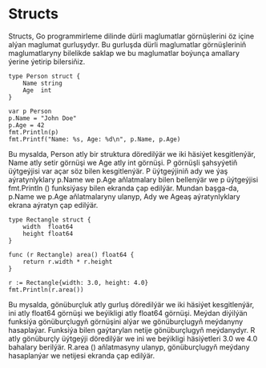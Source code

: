 # Structs

Structs, Go programmirleme dilinde dürli maglumatlar görnüşlerini öz içine alýan maglumat gurluşydyr. Bu gurluşda dürli maglumatlar görnüşleriniň maglumatlaryny bilelikde saklap we bu maglumatlar boýunça amallary ýerine ýetirip bilersiňiz.

```golang
type Person struct {
    Name string
    Age  int
}

var p Person
p.Name = "John Doe"
p.Age = 42
fmt.Println(p)
fmt.Printf("Name: %s, Age: %d\n", p.Name, p.Age)
```

Bu mysalda, Person atly bir struktura döredilýär we iki häsiýet kesgitlenýär, Name atly setir görnüşi we Age atly int görnüşi. P görnüşli şahsyýetiň üýtgeýjisi var açar söz bilen kesgitlenýär. P üýtgeýjiniň ady we ýaş aýratynlyklary p.Name we p.Age aňlatmalary bilen bellenýär we p üýtgeýjisi fmt.Println () funksiýasy bilen ekranda çap edilýär. Mundan başga-da, p.Name we p.Age aňlatmalaryny ulanyp, Ady we Ageaş aýratynlyklary ekrana aýratyn çap edilýär.

```golang
type Rectangle struct {
    width  float64
    height float64
}

func (r Rectangle) area() float64 {
    return r.width * r.height
}

r := Rectangle{width: 3.0, height: 4.0}
fmt.Println(r.area())
````

Bu mysalda, gönüburçluk atly gurluş döredilýär we iki häsiýet kesgitlenýär, ini atly float64 görnüşi we beýikligi atly float64 görnüşi. Meýdan diýilýän funksiýa gönüburçlugyň görnüşini alýar we gönüburçlugyň meýdanyny hasaplaýar. Funksiýa bilen gaýtarylan netije gönüburçlugyň meýdanydyr. R atly gönüburçly üýtgeýji döredilýär we ini we beýikligi häsiýetleri 3.0 we 4.0 bahalary berilýär. R.area () aňlatmasyny ulanyp, gönüburçlugyň meýdany hasaplanýar we netijesi ekranda çap edilýär.
